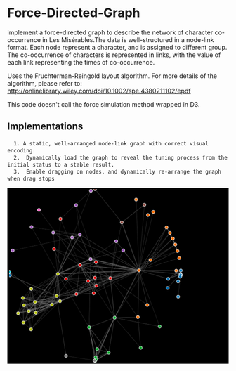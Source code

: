 # Force-Directed-Graph

 implement a force-directed graph to describe the network of character co-occurrence in Les Misérables.The data is well-structured in a node-link format. Each node represent a character, and is assigned to different group.
 The co-occurrence of characters is represented in links, with the value of each link representing the times of co-occurrence.
 
  Uses the Fruchterman-Reingold layout algorithm. For more details of the algorithm, please refer to: http://onlinelibrary.wiley.com/doi/10.1002/spe.4380211102/epdf
  
  This code doesn't call the force simulation method wrapped in D3.
  
 ##  Implementations
      1. A static, well-arranged node-link graph with correct visual encoding 
      2.  Dynamically load the graph to reveal the tuning process from the initial status to a stable result.
      3.  Enable dragging on nodes, and dynamically re-arrange the graph when drag stops
 
 ![alt text](https://github.com/kkalkidan/Force-Directed-Graph/blob/master/view.png)
